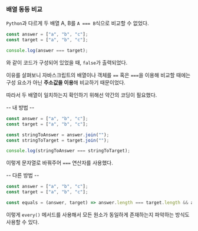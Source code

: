 ### 배열 동등 비교
`Python`과 다르게 두 배열 A, B를 `A === B`식으로 비교할 수 없었다.

```javascript
const answer = ["a", "b", "c"];
const target = ["a", "b", "c"];

console.log(answer === target);
```

와 같이 코드가 구성되어 있었을 때, `false`가 출력되었다.

이유를 살펴보니 자바스크립트의 배열이나 객체를 `==` 혹은 `===`을 이용해 비교할 때에는 구성 요소가 아닌 **주소값을 이용**해 비교하기 때문이었다.

따라서 두 배열이 일치하는지 확인하기 위해선 약간의 코딩이 필요했다.

-- 내 방법 --

```javascript
const answer = ["a", "b", "c"];
const target = ["a", "b", "c"];

const stringToAnswer = answer.join("");
const stringToTarget = target.join("");

console.log(stringToAnswer === stringToTarget);
```

이렇게 문자열로 바꿔주어 `===` 연산자를 사용했다.

-- 다른 방법 --

```javascript
const answer = ["a", "b", "c"];
const target = ["a", "b", "c"];

const equals = (answer, target) => answer.length === target.length && answer.every((element, idx) => element === b[idx]);
```

이렇게 `every()` 메서드를 사용해서 모든 원소가 동일하게 존재하는지 파악하는 방식도 사용할 수 있다.